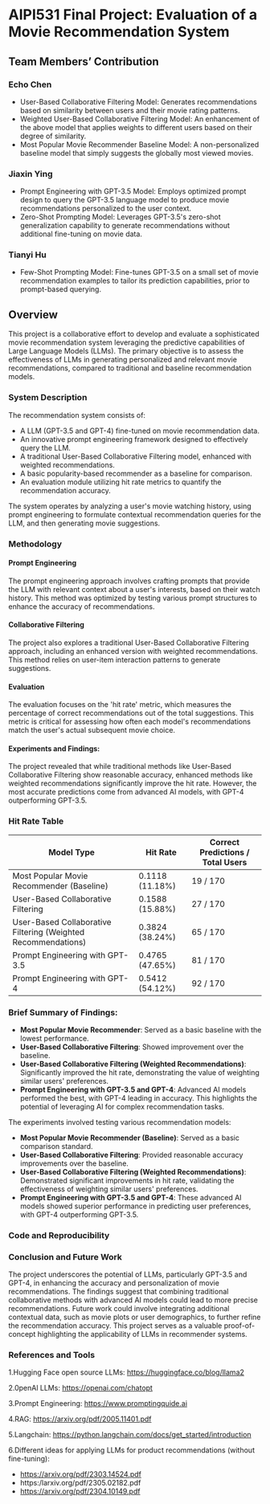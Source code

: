 
# AIPI531 Final Project: Evaluation of a Movie Recommendation System

## Team Members’ Contribution 

### Echo Chen
* User-Based Collaborative Filtering Model: Generates recommendations based on similarity between users and their movie rating patterns.
* Weighted User-Based Collaborative Filtering Model: An enhancement of the above model that applies weights to different users based on their degree of similarity.
* Most Popular Movie Recommender Baseline Model: A non-personalized baseline model that simply suggests the globally most viewed movies.

### Jiaxin Ying
* Prompt Engineering with GPT-3.5 Model: Employs optimized prompt design to query the GPT-3.5 language model to produce movie recommendations personalized to the user context.
* Zero-Shot Prompting Model: Leverages GPT-3.5's zero-shot generalization capability to generate recommendations without additional fine-tuning on movie data.

### Tianyi Hu
* Few-Shot Prompting Model: Fine-tunes GPT-3.5 on a small set of movie recommendation examples to tailor its prediction capabilities, prior to prompt-based querying.

## Overview

This project is a collaborative effort to develop and evaluate a sophisticated movie recommendation system leveraging the predictive capabilities of Large Language Models (LLMs). The primary objective is to assess the effectiveness of LLMs in generating personalized and relevant movie recommendations, compared to traditional and baseline recommendation models.

### System Description

The recommendation system consists of:

- A LLM (GPT-3.5 and GPT-4) fine-tuned on movie recommendation data.
- An innovative prompt engineering framework designed to effectively query the LLM.
- A traditional User-Based Collaborative Filtering model, enhanced with weighted recommendations.
- A basic popularity-based recommender as a baseline for comparison.
- An evaluation module utilizing hit rate metrics to quantify the recommendation accuracy.

The system operates by analyzing a user's movie watching history, using prompt engineering to formulate contextual recommendation queries for the LLM, and then generating movie suggestions.

### Methodology 

#### Prompt Engineering

The prompt engineering approach involves crafting prompts that provide the LLM with relevant context about a user's interests, based on their watch history. This method was optimized by testing various prompt structures to enhance the accuracy of recommendations.

#### Collaborative Filtering

The project also explores a traditional User-Based Collaborative Filtering approach, including an enhanced version with weighted recommendations. This method relies on user-item interaction patterns to generate suggestions.

#### Evaluation

The evaluation focuses on the 'hit rate' metric, which measures the percentage of correct recommendations out of the total suggestions. This metric is critical for assessing how often each model's recommendations match the user's actual subsequent movie choice.

#### Experiments and Findings:
The project revealed that while traditional methods like User-Based Collaborative Filtering show reasonable accuracy, enhanced methods like weighted recommendations significantly improve the hit rate. However, the most accurate predictions come from advanced AI models, with GPT-4 outperforming GPT-3.5.

### Hit Rate Table

| Model Type                                                 | Hit Rate            | Correct Predictions / Total Users |
|------------------------------------------------------------|---------------------|-----------------------------------|
| Most Popular Movie Recommender (Baseline)                  | 0.1118 (11.18%)     | 19 / 170                          |
| User-Based Collaborative Filtering                         | 0.1588 (15.88%)     | 27 / 170                          |
| User-Based Collaborative Filtering (Weighted Recommendations) | 0.3824 (38.24%)     | 65 / 170                          |
| Prompt Engineering with GPT-3.5                            | 0.4765 (47.65%)     | 81 / 170                          |
| Prompt Engineering with GPT-4                              | 0.5412 (54.12%)     | 92 / 170                          |

### Brief Summary of Findings:
- **Most Popular Movie Recommender**: Served as a basic baseline with the lowest performance.
- **User-Based Collaborative Filtering**: Showed improvement over the baseline.
- **User-Based Collaborative Filtering (Weighted Recommendations)**: Significantly improved the hit rate, demonstrating the value of weighting similar users' preferences.
- **Prompt Engineering with GPT-3.5 and GPT-4**: Advanced AI models performed the best, with GPT-4 leading in accuracy. This highlights the potential of leveraging AI for complex recommendation tasks.

The experiments involved testing various recommendation models:

- **Most Popular Movie Recommender (Baseline)**: Served as a basic comparison standard.
- **User-Based Collaborative Filtering**: Provided reasonable accuracy improvements over the baseline.
- **User-Based Collaborative Filtering (Weighted Recommendations)**: Demonstrated significant improvements in hit rate, validating the effectiveness of weighting similar users' preferences.
- **Prompt Engineering with GPT-3.5 and GPT-4**: These advanced AI models showed superior performance in predicting user preferences, with GPT-4 outperforming GPT-3.5.

### Code and Reproducibility




### Conclusion and Future Work

The project underscores the potential of LLMs, particularly GPT-3.5 and GPT-4, in enhancing the accuracy and personalization of movie recommendations. The findings suggest that combining traditional collaborative methods with advanced AI models could lead to more precise recommendations. Future work could involve integrating additional contextual data, such as movie plots or user demographics, to further refine the recommendation accuracy. This project serves as a valuable proof-of-concept highlighting the applicability of LLMs in recommender systems.

### References and Tools

1.Hugging Face open source LLMs: https://huggingface.co/blog/llama2

2.0penAl LLMs: https://openai.com/chatopt

3.Prompt Engineering: https://www.promptingquide.ai

4.RAG: https://arxiv.org/pdf/2005.11401.pdf

5.Langchain: https://python.langchain.com/docs/get_started/introduction

6.Different ideas for applying LLMs for product recommendations (without fine-tuning):
* https://arxiv.org/pdf/2303.14524.pdf
* https:/larxiv.org/pdf/2305.02182.pdf
* https://arxiv.org/pdf/2304.10149.pdf

